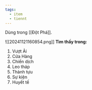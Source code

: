 ```yaml
---
tags:
  - item
  - tiennt
---
```

Dùng trong [[Đột Phá]].

![[20241121160854.png]]
**Tìm thấy trong:**
1. Vượt Ải
2. Cửa Hàng
3. Chiến dịch
4. Leo tháp
5. Thành tựu
6. Sự kiện
7. Huyết tế
